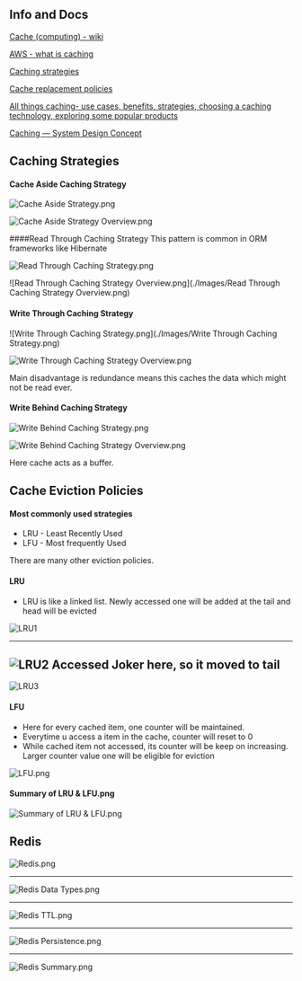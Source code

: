 ## Info and Docs
[Cache (computing) - wiki](https://en.wikipedia.org/wiki/Cache_(computing))

[AWS - what is caching](https://aws.amazon.com/caching/)

[Caching strategies](https://docs.aws.amazon.com/AmazonElastiCache/latest/mem-ug/Strategies.html)

[Cache replacement policies](https://en.wikipedia.org/wiki/Cache_replacement_policies)

[All things caching- use cases, benefits, strategies, choosing a caching technology, exploring some popular products](https://medium.datadriveninvestor.com/all-things-caching-use-cases-benefits-strategies-choosing-a-caching-technology-exploring-fa6c1f2e93aa)

[Caching — System Design Concept](https://medium.com/enjoy-algorithm/caching-system-design-concept-500134cff300)

## Caching Strategies
#### Cache Aside Caching Strategy
![Cache Aside Strategy.png](./Images/Cache%20Aside%20Strategy.png)

![Cache Aside Strategy Overview.png](./Images/Cache%20Aside%20Strategy%20Overview.png)

####Read Through Caching Strategy
This pattern is common in ORM frameworks like Hibernate

![Read Through Caching Strategy.png](./Images/Read%20Through%20Caching%20Strategy.png)

![Read Through Caching Strategy Overview.png](./Images/Read Through Caching Strategy Overview.png)

#### Write Through Caching Strategy
![Write Through Caching Strategy.png](./Images/Write Through Caching Strategy.png)

![Write Through Caching Strategy Overview.png](./Images/Write%20Through%20Caching%20Strategy%20Overview.png)

Main disadvantage is redundance means this caches the data which might not be read ever.

#### Write Behind Caching Strategy

![Write Behind Caching Strategy.png](./Images/Write%20Behind%20Caching%20Strategy.png)

![Write Behind Caching Strategy Overview.png](./Images/Write%20Behind%20Caching%20Strategy%20Overview.png)

Here cache acts as a buffer. 

## Cache Eviction Policies
#### Most commonly used strategies
- LRU - Least Recently Used
- LFU - Most frequently Used

There are many other eviction policies. 

#### LRU
- LRU is like a linked list. Newly accessed one will be added at the tail and head will be evicted

![LRU1](./Images/LRU1.png)

-----
![LRU2](./Images/LRU2.png)
Accessed Joker here, so it moved to tail
-----

![LRU3](./Images/LRU3.png)

#### LFU
- Here for every cached item, one counter will be maintained. 
- Everytime u access a item in the cache, counter will reset to 0
- While cached item not accessed, its counter will be keep on increasing. Larger counter value one will be eligible for eviction

![LFU.png](./Images/LFU.png)


#### Summary of LRU & LFU.png
![Summary of LRU & LFU.png](./Images/Summary%20of%20LRU%20&%20LFU.png)

## Redis

![Redis.png](./Images/Redis.png)

-----

![Redis Data Types.png](./Images/Redis%20Data%20Types.png)

----
![Redis TTL.png](./Images/Redis%20TTL.png)

-----
![Redis Persistence.png](./Images/Redis%20Persistence.png)

-----
![Redis Summary.png](./Images/Redis%20Summary.png)


